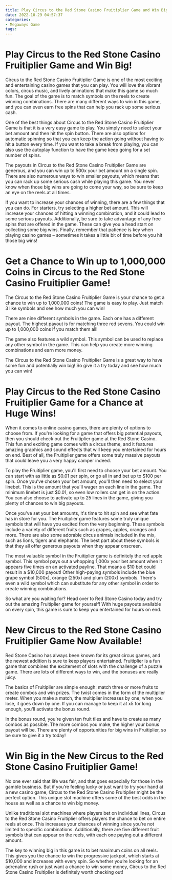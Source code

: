 ```yaml
---
title: Play Circus to the Red Stone Casino Fruitiplier Game and Win Big!
date: 2022-10-29 04:57:37
categories:
- Megaways Game
tags:
---
```



#  Play Circus to the Red Stone Casino Fruitiplier Game and Win Big!

Circus to the Red Stone Casino Fruitiplier Game is one of the most exciting and entertaining casino games that you can play. You will love the vibrant colors, circus music, and lively animations that make this game so much fun. The goal of the game is to match symbols on the reels to create winning combinations. There are many different ways to win in this game, and you can even earn free spins that can help you rack up some serious cash.

One of the best things about Circus to the Red Stone Casino Fruitiplier Game is that it is a very easy game to play. You simply need to select your bet amount and then hit the spin button. There are also options for automatic spinning so that you can keep the action going without having to hit a button every time. If you want to take a break from playing, you can also use the autoplay function to have the game keep going for a set number of spins.

The payouts in Circus to the Red Stone Casino Fruitiplier Game are generous, and you can win up to 500x your bet amount on a single spin. There are also numerous ways to win smaller payouts, which means that you can rack up some serious cash while playing this game. You never know when those big wins are going to come your way, so be sure to keep an eye on the reels at all times.

If you want to increase your chances of winning, there are a few things that you can do. For starters, try selecting a higher bet amount. This will increase your chances of hitting a winning combination, and it could lead to some serious payouts. Additionally, be sure to take advantage of any free spins that are offered in the game. These can give you a head start on collecting some big wins. Finally, remember that patience is key when playing casino games – sometimes it takes a little bit of time before you hit those big wins!

#  Get a Chance to Win up to 1,000,000 Coins in Circus to the Red Stone Casino Fruitiplier Game!

The Circus to the Red Stone Casino Fruitiplier Game is your chance to get a chance to win up to 1,000,000 coins! The game is easy to play. Just match 3 like symbols and see how much you can win!

There are nine different symbols in the game. Each one has a different payout. The highest payout is for matching three red sevens. You could win up to 1,000,000 coins if you match them all!

The game also features a wild symbol. This symbol can be used to replace any other symbol in the game. This can help you create more winning combinations and earn more money.

The Circus to the Red Stone Casino Fruitiplier Game is a great way to have some fun and potentially win big! So give it a try today and see how much you can win!

#  Play Circus to the Red Stone Casino Fruitiplier Game for a Chance at Huge Wins!

When it comes to online casino games, there are plenty of options to choose from. If you're looking for a game that offers big potential payouts, then you should check out the Fruitiplier game at the Red Stone Casino. This fun and exciting game comes with a circus theme, and it features amazing graphics and sound effects that will keep you entertained for hours on end. Best of all, the Fruitiplier game offers some truly massive payouts that could leave you a very happy camper indeed.

To play the Fruitiplier game, you'll first need to choose your bet amount. You can start with as little as $0.01 per spin, or go all in and bet up to $100 per spin. Once you've chosen your bet amount, you'll then need to select your linebet. This is the amount that you'll wager on each line in the game. The minimum linebet is just $0.01, so even low rollers can get in on the action. You can also choose to activate up to 25 lines in the game, giving you plenty of chances to win big payouts.

Once you've set your bet amounts, it's time to hit spin and see what fate has in store for you. The Fruitiplier game features some truly unique symbols that will have you excited from the very beginning. These symbols include a variety of different fruits such as grapes, apples, oranges and more. There are also some adorable circus animals included in the mix, such as lions, tigers and elephants. The best part about these symbols is that they all offer generous payouts when they appear onscreen.

The most valuable symbol in the Fruitiplier game is definitely the red apple symbol. This symbol pays out a whopping 1,000x your bet amount when it appears five times on an activated payline. That means a $10 bet could result in a $10,000 payout! Other high-paying symbols include the blue grape symbol (500x), orange (250x) and plum (200x) symbols. There's even a wild symbol which can substitute for any other symbol in order to create winning combinations.

So what are you waiting for? Head over to Red Stone Casino today and try out the amazing Fruitiplier game for yourself! With huge payouts available on every spin, this game is sure to keep you entertained for hours on end.

#  New Circus to the Red Stone Casino Fruitiplier Game Now Available!

Red Stone Casino has always been known for its great circus games, and the newest addition is sure to keep players entertained. Fruitiplier is a fun game that combines the excitement of slots with the challenge of a puzzle game. There are lots of different ways to win, and the bonuses are really juicy.

The basics of Fruitiplier are simple enough: match three or more fruits to create combos and win prizes. The twist comes in the form of the multiplier meter. When you make a match, the multiplier increases by one; when you lose, it goes down by one. If you can manage to keep it at x5 for long enough, you'll activate the bonus round.

In the bonus round, you're given ten fruit tiles and have to create as many combos as possible. The more combos you make, the higher your bonus payout will be. There are plenty of opportunities for big wins in Fruitiplier, so be sure to give it a try today!

#  Win Big in the New Circus to the Red Stone Casino Fruitiplier Game!

No one ever said that life was fair, and that goes especially for those in the gamble business. But if you’re feeling lucky or just want to try your hand at a new casino game, Circus to the Red Stone Casino Fruitiplier might be the perfect option. This unique slot machine offers some of the best odds in the house as well as a chance to win big money.

Unlike traditional slot machines where players bet on individual lines, Circus to the Red Stone Casino Fruitiplier offers players the chance to bet on entire reels at once. This increases your chances of winning since you’re not limited to specific combinations. Additionally, there are five different fruit symbols that can appear on the reels, with each one paying out a different amount.

The key to winning big in this game is to bet maximum coins on all reels. This gives you the chance to win the progressive jackpot, which starts at $10,000 and increases with every spin. So whether you’re looking for an adrenaline rush or just want a chance to win some money, Circus to the Red Stone Casino Fruitiplier is definitely worth checking out!
